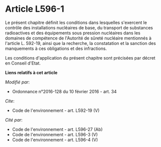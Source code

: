 # Article L596-1

Le présent chapitre définit les conditions dans lesquelles s'exercent le contrôle des installations nucléaires de base, du
transport de substances radioactives et des équipements sous pression nucléaires dans les domaines de compétence de
l'Autorité de sûreté nucléaire mentionnés à l'article L. 592-19, ainsi que la recherche, la constatation et la sanction des
manquements à ces obligations et des infractions. 

Les conditions d'application du présent chapitre sont précisées par décret en Conseil d'Etat.

**Liens relatifs à cet article**

_Modifié par_:

  - Ordonnance n°2016-128 du 10 février 2016 - art. 34

_Cite_:

  - Code de l'environnement - art. L592-19 (V)

_Cité par_:

  - Code de l'environnement - art. L596-27 (Ab)
  - Code de l'environnement - art. L596-3 (V)
  - Code de l'environnement - art. L596-4 (V)
